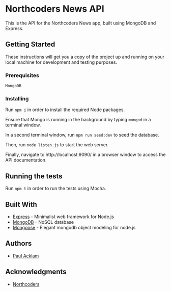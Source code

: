 # Northcoders News API

This is the API for the Northcoders News app, built using MongoDB and Express.

## Getting Started

These instructions will get you a copy of the project up and running on your local machine for development and testing purposes.

### Prerequisites

```
MongoDB
```

### Installing

Run `npm i` in order to install the required Node packages.

Ensure that Mongo is running in the background by typing `mongod` in a terminal window.

In a second terminal window, run `npm run seed:dev` to seed the database.

Then, run `node listen.js` to start the web server.

Finally, navigate to http://localhost:9090/ in a browser window to access the API documentation.

## Running the tests

Run `npm t` in order to run the tests using Mocha.

## Built With

* [Express](http://expressjs.com/) - Minimalist web framework for Node.js
* [MongoDB](https://www.mongodb.com/) - NoSQL database
* [Mongoose](https://mongoosejs.com/) - Elegant mongodb object modeling for node.js

## Authors

* [Paul Acklam](https://github.com/packlam)

## Acknowledgments

* [Northcoders](https://northcoders.com/)